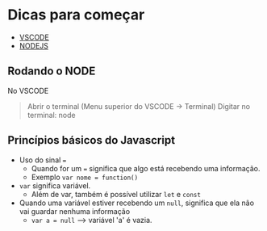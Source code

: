 # Dicas para começar

- [VSCODE](https://code.visualstudio.com/)
- [NODEJS](https://nodejs.org/)

## Rodando o NODE

No VSCODE

> Abrir o terminal (Menu superior do VSCODE -> Terminal)
> Digitar no terminal: node

## Princípios básicos do Javascript

- Uso do sinal `=`
    - Quando for um `=` significa que algo está recebendo uma informação. 
    - Exemplo `var nome = function()`
- `var` significa variável.
    - Além de var, também é possível utilizar `let` e `const`
- Quando uma variável estiver recebendo um `null`, significa que ela não vai guardar nenhuma informação
    - `var a = null` --> variável 'a' é vazia.

